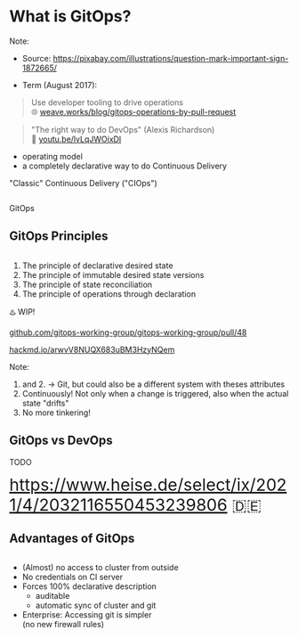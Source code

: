 <!-- .slide: data-background-image="images/questionmarks.jpg"  -->
# What is GitOps?

Note:
* Source: https://pixabay.com/illustrations/question-mark-important-sign-1872665/



* Term (August 2017):

> Use developer tooling to drive operations  
🌐 [weave.works/blog/gitops-operations-by-pull-request](https://weave.works/blog/gitops-operations-by-pull-request)
 
> "The right way to do DevOps" (Alexis Richardson)  
  🎥 [youtu.be/lvLqJWOixDI](https://youtu.be/lvLqJWOixDI)

* operating model  
* a completely declarative way to do Continuous Delivery




"Classic" Continuous Delivery ("CIOps")

<img data-src="images/cicd.svg" width="48%"/>

<p class="fragment">
GitOps
<br/>
<img data-src="images/gitops-simple.svg" width="48%" />

</p>



## GitOps Principles

[<img data-src="images/gitops-wg.png" width="15%;" style="border-radius: 50%" class="floatRight"/>](https://github.com/gitops-working-group)

1. The principle of declarative desired state
2. The principle of immutable desired state versions
3. The principle of state reconciliation
4. The principle of operations through declaration

♨️ WIP!

<i class='fab fa-github'></i> [github.com/gitops-working-group/gitops-working-group/pull/48](https://github.com/gitops-working-group/gitops-working-group/pull/48)

<i class="fas fa-file-alt"></i> [hackmd.io/arwvV8NUQX683uBM3HzyNQem](hackmd.io/arwvV8NUQX683uBM3HzyNQem)

Note:
1. and 2. -> Git, but could also be a different system with theses attributes
3. Continuously! Not only when a change is triggered, also when the actual state "drifts"
4. No more tinkering!



## GitOps vs DevOps
TODO

<span style="font-size: 30px;"><i class="fas fa-newspaper"></i> https://www.heise.de/select/ix/2021/4/2032116550453239806 🇩🇪</span>



## Advantages of GitOps
<!-- .slide: style="font-size: 0.9em;"  -->

<img data-src="images/gitops-simple.svg" width="34%" class="floatRight"/>

* (Almost) no access to cluster from outside
* No credentials on CI server
* Forces 100% declarative description 
  * auditable
  * automatic sync of cluster and git 
* Enterprise: Accessing git is simpler  
  (no new firewall rules)